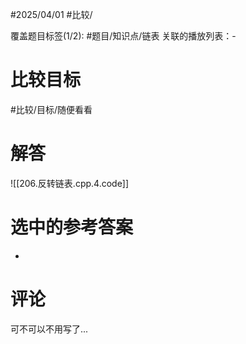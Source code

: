 #2025/04/01 #比较/

覆盖题目标签(1/2):  #题目/知识点/链表
关联的播放列表：-

# 比较目标

#比较/目标/随便看看 

# 解答

![[206.反转链表.cpp.4.code]]

# 选中的参考答案

-

# 评论

可不可以不用写了...